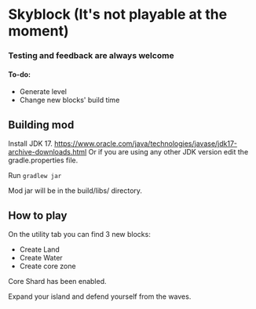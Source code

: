 # Skyblock (It's not playable at the moment)
### Testing and feedback are always welcome
#### To-do:
* Generate level
* Change new blocks' build time

## Building mod
Install JDK 17. https://www.oracle.com/java/technologies/javase/jdk17-archive-downloads.html
Or if you are using any other JDK version edit the gradle.properties file.

Run `gradlew jar`

Mod jar will be in the build/libs/ directory.

## How to play
On the utility tab you can find 3 new blocks:
* Create Land
* Create Water
* Create core zone

Core Shard has been enabled.

Expand your island and defend yourself from the waves.

